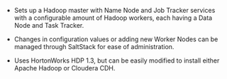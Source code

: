- Sets up a Hadoop master with Name Node and Job Tracker services with a configurable amount of Hadoop workers, each having a Data Node and Task Tracker.

- Changes in configuration values or adding new Worker Nodes can be managed through SaltStack for ease of administration.

- Uses HortonWorks HDP 1.3, but can be easily modified to install either Apache Hadoop or Cloudera CDH.
